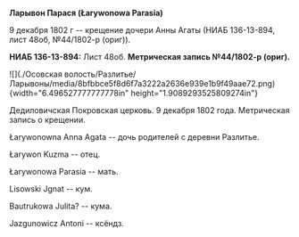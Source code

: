 **Ларывон Парася (Łarywonowa Parasia)**

9 декабря 1802 г -- крещение дочери Анны Агаты (НИАБ 136-13-894, лист
48об, №44/1802-р (ориг)).

**НИАБ 136-13-894:** Лист 48об. **Метрическая запись №44/1802-р
(ориг).**

![](./Осовская волость/Разлитье/Ларывоны/media/8bfbbce5f8d6f7a3222a2636e939e1b9f49aae72.png){width="6.496527777777778in"
height="1.9089293525809274in"}

Дедиловичская Покровская церковь. 9 декабря 1802 года. Метрическая
запись о крещении.

Łarywonowna Anna Agata -- дочь родителей с деревни Разлитье.

Łarywon Kuzma -- отец.

Łarywonowa Parasia -- мать.

Lisowski Jgnat -- кум.

Bautrukowa Julita? -- кума.

Jazgunowicz Antoni -- ксёндз.
